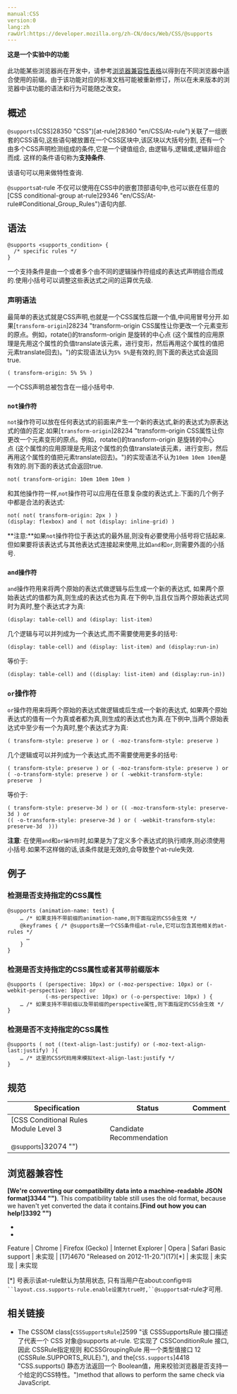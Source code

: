 ```yaml
---
manual:CSS
version:0
lang:zh
rawUrl:https://developer.mozilla.org/zh-CN/docs/Web/CSS/@supports
---
```






**这是一个实验中的功能**<br></br>此功能某些浏览器尚在开发中，请参考[浏览器兼容性表格](%4667#Browser_compatibility "")以得到在不同浏览器中适合使用的前缀。由于该功能对应的标准文档可能被重新修订，所以在未来版本的浏览器中该功能的语法和行为可能随之改变。



## 概述<a name="概述"></a>


`@supports`[CSS]28350 "CSS")[at-rule]28360 "en/CSS/At-rule")关联了一组嵌套的CSS语句,这些语句被放置在一个CSS区块中,该区块以大括号分割, 还有一个由多个CSS声明检测组成的条件,它是一个键值组合, 由逻辑与,逻辑或,逻辑非组合而成. 这样的条件语句称为**支持条件**.



该语句可以用来做特性查询.



`@supports`at-rule 不仅可以使用在CSS中的嵌套顶部语句中,也可以嵌在任意的[CSS conditional-group at-rule]29346 "en/CSS/At-rule#Conditional_Group_Rules")语句内部.


## 语法<a name="Syntax"></a>

```
@supports <supports_condition> {
  /* specific rules */
}
```


一个支持条件是由一个或者多个由不同的逻辑操作符组成的表达式声明组合而成的.使用小括号可以调整这些表达式之间的运算优先级.


### 声明语法<a name="声明语法"></a>


最简单的表达式就是CSS声明,也就是一个CSS属性后跟一个值,中间用冒号分开.如果[`transform-origin`]28234 "transform-origin CSS属性让你更改一个元素变形的原点。例如，rotate()的transform-origin 是旋转的中心点 (这个属性的应用原理是先用这个属性的负值translate该元素，进行变形，然后再用这个属性的值把元素translate回去)。")的实现语法认为`5% 5%`是有效的,则下面的表达式会返回true.


```
( transform-origin: 5% 5% )
```


一个CSS声明总被包含在一组小括号中.


### `not操作符`<a name="not操作符"></a>


`not`操作符可以放在任何表达式的前面来产生一个新的表达式,新的表达式为原表达式的值的否定.如果[`transform-origin`]28234 "transform-origin CSS属性让你更改一个元素变形的原点。例如，rotate()的transform-origin 是旋转的中心点 (这个属性的应用原理是先用这个属性的负值translate该元素，进行变形，然后再用这个属性的值把元素translate回去)。")的实现语法不认为`10em 10em 10em`是有效的.则下面的表达式会返回true.


```
not( transform-origin: 10em 10em 10em )
```


和其他操作符一样,`not`操作符可以应用在任意复杂度的表达式上.下面的几个例子中都是合法的表达式:


```
not( not( transform-origin: 2px ) )
(display: flexbox) and ( not (display: inline-grid) )
```


**注意:**如果`not`操作符位于表达式的最外层,则没有必要使用小括号将它括起来.但如果要将该表达式与其他表达式连接起来使用,比如`and`和`or`,则需要外面的小括号.



### `and操作符`<a name="and操作符"></a>


`and`操作符用来将两个原始的表达式做逻辑与后生成一个新的表达式, 如果两个原始表达式的值都为真,则生成的表达式也为真.在下例中,当且仅当两个原始表达式同时为真时,整个表达式才为真:


```
(display: table-cell) and (display: list-item)
```


几个逻辑与可以并列成为一个表达式,而不需要使用更多的括号:


```
(display: table-cell) and (display: list-item) and (display:run-in)
```


等价于:


```
(display: table-cell) and ((display: list-item) and (display:run-in))
```

### `or`操作符<a name="or操作符"></a>


`or`操作符用来将两个原始的表达式做逻辑或后生成一个新的表达式, 如果两个原始表达式的值有一个为真或者都为真,则生成的表达式也为真.在下例中,当两个原始表达式中至少有一个为真时,整个表达式才为真:


```
( transform-style: preserve ) or ( -moz-transform-style: preserve )
```


几个逻辑或可以并列成为一个表达式,而不需要使用更多的括号:


```
( transform-style: preserve ) or ( -moz-transform-style: preserve ) or 
( -o-transform-style: preserve ) or ( -webkit-transform-style: preserve  )
```


等价于:


```
( transform-style: preserve-3d ) or (( -moz-transform-style: preserve-3d ) or 
(( -o-transform-style: preserve-3d ) or ( -webkit-transform-style: preserve-3d  )))
```


**注意**: 在使用`and`和`or操作符`时,如果是为了定义多个表达式的执行顺序,则必须使用小括号.如果不这样做的话,该条件就是无效的,会导致整个at-rule失效.



## 例子<a name="例子"></a>

### 检测是否支持指定的CSS属性<a name="检测是否支持指定的CSS属性"></a>

```
@supports (animation-name: test) {
    … /* 如果支持不带前缀的animation-name,则下面指定的CSS会生效 */
    @keyframes { /* @supports是一个CSS条件组at-rule,它可以包含其他相关的at-rules */
      …
    }
}
```

### 检测是否支持指定的CSS属性或者其带前缀版本<a name="检测是否支持指定的CSS属性或者其带前缀版本"></a>

```
@supports ( (perspective: 10px) or (-moz-perspective: 10px) or (-webkit-perspective: 10px) or
            (-ms-perspective: 10px) or (-o-perspective: 10px) ) {
    … /* 如果支持不带前缀以及带前缀的perspective属性,则下面指定的CSS会生效 */
}
```

### 检测是否不支持指定的CSS属性<a name="检测是否不支持指定的CSS属性"></a>

```
@supports ( not ((text-align-last:justify) or (-moz-text-align-last:justify) ){
    … /* 这里的CSS代码用来模拟text-align-last:justify */
}
```

## 规范<a name="规范"></a>

Specification | Status | Comment 
 ---  |  ---  |  ---  | 
[CSS Conditional Rules Module Level 3<br></br><small>@supports</small>]32074 "") | Candidate Recommendation |  


## 浏览器兼容性<a name="Browser_compatibility"></a>


**[We&#39;re converting our compatibility data into a machine-readable JSON format]3344 "")**. This compatibility table still uses the old format, because we haven&#39;t yet converted the data it contains.**[Find out how you can help!]3392 "")**


* 
* 

Feature | Chrome | Firefox (Gecko) | Internet Explorer | Opera | Safari 
Basic support | 未实现 | [17]4670 "Released on 2012-11-20.")(17)[*] | 未实现 | 未实现 | 未实现 





[*] 号表示该at-rule默认为禁用状态, 只有当用户在about:config`中将``layout.css.supports-rule.enable设置为true时,``@supports`at-rule才可用.


## 相关链接<a name="相关链接"></a>

* The CSSOM class[`CSSSupportsRule`]2599 "该 CSSSupportsRule 接口描述了代表一个 CSS 对象@supports at-rule. 它实现了 CSSConditionRule 接口, 因此 CSSRule指定规则 和CSSGroupingRule 用一个类型值接口 12 (CSSRule.SUPPORTS_RULE)."), and the[`CSS.supports`]4418 "CSS.supports() 静态方法返回一个 Boolean值，用来校验浏览器是否支持一个给定的CSS特性。")method that allows to perform the same check via JavaScript.



